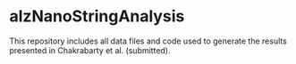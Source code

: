 alzNanoStringAnalysis
=====================

This repository includes all data files and code used to generate the results presented in Chakrabarty et al. (submitted).
